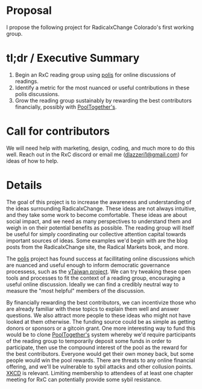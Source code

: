 # Proposal
I propose the following project for RadicalxChange Colorado's first working group. 

# tl;dr / Executive Summary
1) Begin an RxC reading group using [polis](https://pol.is/home) for online discussions of readings.
2) Identify a metric for the most nuanced or useful contributions in these polis discussions. 
3) Grow the reading group sustainably by rewarding the best contributors financially, possibly with [PoolTogether's](https://pooltogether.com/). 

# Call for contributors
We will need help with marketing, design, coding, and much more to do this well. Reach out in the RxC discord or email me (dlazzeri1@gmail.com) for ideas of how to help. 
# Details
The goal of this project is to increase the awareness and understanding of the ideas surrounding RadicalxChange. These ideas are not always intuitive, and they take some work to become comfortable. These ideas are about social impact, and we need as many perspectives to understand them and weigh in on their potential benefits as possible. The reading group will itself be useful for simply coordinating our collective attention capital towards important sources of ideas. Some examples we'd begin with are the blog posts from the RadicalxChange site, the Radical Markets book, and more. 

The [polis](https://pol.is/home) project has found success at facillitating online discussions which are nuanced and useful enough to inform democratic governance processess, such as the [vTaiwan project](https://info.vtaiwan.tw/). We can try tweaking these open tools and processes to fit the context of a reading group, encouraging a useful online discussion. Ideally we can find a credibly neutral way to measure the "most helpful" members of the discussion. 

By financially rewarding the best contributors, we can incentivize those who are already familiar with these topics to explain them well and answer questions. We also attract more people to these ideas who might not have looked at them otherwise. The funding source could be as simple as getting donors or sponsors or a gitcoin grant. One more interesting way to fund this would be to clone [PoolTogether's](https://pooltogether.com/) system whereby we'd require participants of the reading group to temporarily deposit some funds in order to participate, then use the compound interest of the pool as the reward for the best contributors. Everyone would get their own money back, but some people would win the pool rewards. There are threats to any online financial offering, and we'll be vulnerable to sybil attacks and other collusion points. [XKCD](https://xkcd.com/810/) is relevant. Limiting membership to attendees of at least one chapter meeting for RxC can potentially provide some sybil resistance. 

